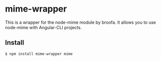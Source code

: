 # mime-wrapper

This is a wrapper for the node-mime module by broofa.
It allows you to use node-mime with Angular-CLI projects.

## Install

```sh
$ npm install mime-wrapper mime
```
